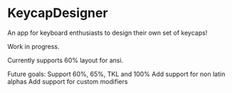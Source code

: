 # KeycapDesigner
An app for keyboard enthusiasts to design their own set of keycaps! 

Work in progress.

Currently supports 60% layout for ansi.

Future goals:
Support 60%, 65%, TKL and 100% 
Add support for non latin alphas
Add support for custom modifiers
